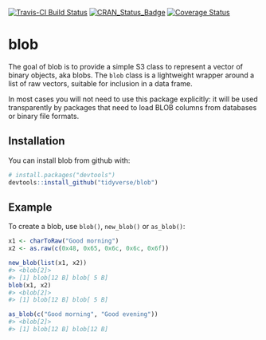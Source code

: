 
[![Travis-CI Build
Status](https://travis-ci.org/tidyverse/blob.svg?branch=master)](https://travis-ci.org/tidyverse/blob)
[![CRAN\_Status\_Badge](http://www.r-pkg.org/badges/version/blob)](https://cran.r-project.org/package=blob)
[![Coverage
Status](https://codecov.io/gh/tidyverse/blob/branch/master/graph/badge.svg)](https://codecov.io/github/tidyverse/blob?branch=master)

<!-- README.md is generated from README.Rmd. Please edit that file -->

# blob

The goal of blob is to provide a simple S3 class to represent a vector
of binary objects, aka blobs. The `blob` class is a lightweight wrapper
around a list of raw vectors, suitable for inclusion in a data frame.

In most cases you will not need to use this package explicitly: it will
be used transparently by packages that need to load BLOB columns from
databases or binary file formats.

## Installation

You can install blob from github with:

``` r
# install.packages("devtools")
devtools::install_github("tidyverse/blob")
```

## Example

To create a blob, use `blob()`, `new_blob()` or `as_blob()`:

``` r
x1 <- charToRaw("Good morning")
x2 <- as.raw(c(0x48, 0x65, 0x6c, 0x6c, 0x6f))

new_blob(list(x1, x2))
#> <blob[2]>
#> [1] blob[12 B] blob[ 5 B]
blob(x1, x2)
#> <blob[2]>
#> [1] blob[12 B] blob[ 5 B]

as_blob(c("Good morning", "Good evening"))
#> <blob[2]>
#> [1] blob[12 B] blob[12 B]
```
